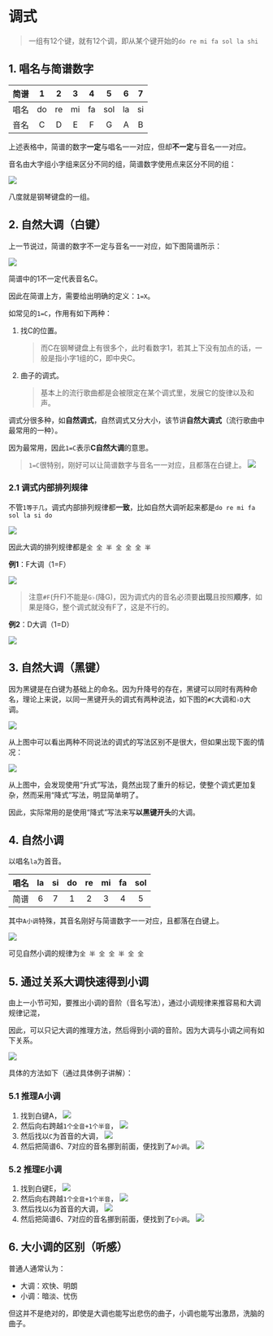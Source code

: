 # 调式

>一组有12个键，就有12个调，即从某个键开始的`do re mi fa sol la shi`

## 1. 唱名与简谱数字

简谱|1|2|3|4|5|6|7
:-:|:-:|:-:|:-:|:-:|:-:|:-:|:-:
唱名|do|re|mi|fa|sol|la|si
音名|C|D|E|F|G|A|B

上述表格中，简谱的数字**一定**与唱名一一对应，但却**不一定**与音名一一对应。

音名由大字组小字组来区分不同的组，简谱数字使用点来区分不同的组：

![](media/1.png)

八度就是钢琴键盘的一组。

## 2. 自然大调（白键）

上一节说过，简谱的数字不一定与音名一一对应，如下图简谱所示：

![](media/2.png)

简谱中的1不一定代表音名C。

因此在简谱上方，需要给出明确的定义：`1=X`。

如常见的`1=C`，作用有如下两种：

1. 找C的位置。
   >而C在钢琴键盘上有很多个，此时看数字1，若其上下没有加点的话，一般是指小字1组的C，即中央C。
2. 曲子的调式。
   >基本上的流行歌曲都是会被限定在某个调式里，发展它的旋律以及和声。

调式分很多种，如**自然调式**，自然调式又分大小，该节讲**自然大调式**（流行歌曲中最常用的一种）。

因为最常用，因此`1=C`表示**C自然大调**的意思。

>`1=C`很特别，刚好可以让简谱数字与音名一一对应，且都落在白键上。
![](media/3.png)

### 2.1 调式内部排列规律

不管`1等于几`，调式内部排列规律都**一致**，比如自然大调听起来都是`do re mi fa sol la si do`

![](media/4.png)

因此大调的排列规律都是`全 全 半 全 全 全 半`

**例1**：F大调（1=F）

![](media/5.png)

>注意`#F`(升F)不能是`G♭`(降G)，因为调式内的音名必须要**出现**且按照**顺序**，如果是降G，整个调式就没有F了，这是不行的。

**例2**：D大调（1=D）

![](media/6.png)

## 3. 自然大调（黑键）

因为黑键是在白键为基础上的命名。因为升降号的存在，黑键可以同时有两种命名，理论上来说，以同一黑键开头的调式有两种说法，如下图的`#C`大调和`♭D`大调。

![](media/7.png)

从上图中可以看出两种不同说法的调式的写法区别不是很大，但如果出现下面的情况：

![](media/8.png)

从上图中，会发现使用“升式”写法，竟然出现了重升的标记，使整个调式更加复杂，然而采用“降式”写法，明显简单明了。

因此，实际常用的是使用“降式”写法来写**以黑键开头**的大调。

## 4. 自然小调

以唱名`la`为首音。

唱名|la|si|do|re|mi|fa|sol
:-:|:-:|:-:|:-:|:-:|:-:|:-:|:-:
简谱|6|7|1|2|3|4|5

其中`A小调`特殊，其音名刚好与简谱数字一一对应，且都落在白键上。

![](media/9.png)

可见自然小调的规律为`全 半 全 全 半 全 全`

## 5. 通过关系大调快速得到小调

由上一小节可知，要推出小调的音阶（音名写法），通过小调规律来推容易和大调规律记混，

因此，可以只记大调的推理方法，然后得到小调的音阶。因为大调与小调之间有如下关系。

![](media/10.png)

具体的方法如下（通过具体例子讲解）：

### 5.1 推理A小调

1. 找到白键A，
   ![](media/11.png)
2. 然后向右跨越`1个全音+1个半音`，
   ![](media/12.png)
3. 然后找以`C`为首音的大调，
   ![](media/13.png)
4. 然后把简谱6、7对应的音名挪到前面，便找到了`A小调`。
   ![](media/14.png)

### 5.2 推理E小调

1. 找到白键E，
   ![](media/15.png)
2. 然后向右跨越`1个全音+1个半音`，
   ![](media/16.png)
3. 然后找以`G`为首音的大调，
   ![](media/17.png)
4. 然后把简谱6、7对应的音名挪到前面，便找到了`E小调`。
   ![](media/18.png)

## 6. 大小调的区别（听感）

普通人通常认为：

* 大调：欢快、明朗
* 小调：暗淡、忧伤

但这并不是绝对的，即使是大调也能写出悲伤的曲子，小调也能写出激昂，洗脑的曲子。